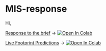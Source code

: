 # MIS-response

Hi,

<a href="https://colab.research.google.com/github/fraserlkennedy/MIS-response/blob/main/Response-to-MIS-task-notebook_22.11.2023.ipynb">Response to the brief</a>  &rarr; <a target="_blank" href="https://colab.research.google.com/github/fraserlkennedy/MIS-response/blob/main/Response-to-MIS-task-notebook_22.11.2023.ipynb">
  <img src="https://colab.research.google.com/assets/colab-badge.svg" alt="Open In Colab"/>

<a href="https://colab.research.google.com/github/fraserlkennedy/MIS-response/blob/main/Live_Huggingface_model_prediction.ipynb">Live Footprint Predictions</a> &rarr; <a target="_blank" href="https://colab.research.google.com/github/fraserlkennedy/MIS-response/blob/main/Live_Huggingface_model_prediction.ipynb">
  <img src="https://colab.research.google.com/assets/colab-badge.svg" alt="Open In Colab"/>

